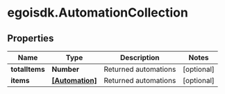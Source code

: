 # egoisdk.AutomationCollection

## Properties

Name | Type | Description | Notes
------------ | ------------- | ------------- | -------------
**totalItems** | **Number** | Returned automations | [optional] 
**items** | [**[Automation]**](Automation.md) | Returned automations | [optional] 


